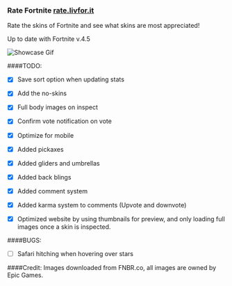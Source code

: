 ### Rate Fortnite [rate.livfor.it](http://rate.livfor.it/)

Rate the skins of Fortnite and see what skins are most appreciated!

Up to date with Fortnite v.4.5

![Showcase Gif](showcase.gif)

####TODO: 
 - [x] Save sort option when updating stats
 - [x] Add the no-skins
 - [x] Full body images on inspect
 - [x] Confirm vote notification on vote
 - [x] Optimize for mobile
 - [x] Added pickaxes
 - [x] Added gliders and umbrellas
 - [x] Added back blings
 - [x] Added comment system
 - [x] Added karma system to comments (Upvote and downvote)
 - [x] Optimized website by using thumbnails for preview, and only loading full images once a skin is inspected.
 
 
 ####BUGS: 
 - [ ] Safari hitching when hovering over stars


 ####Credit: 
 Images downloaded from FNBR.co, all images are owned by Epic Games.


 
